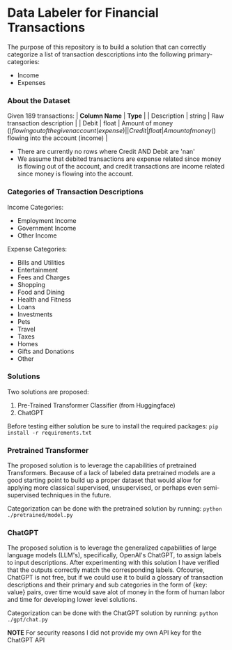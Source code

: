 # Data Labeler for Financial Transactions
The purpose of this repository is to build a solution that can correctly categorize a list of transaction desccriptions into the following primary-categories:
* Income
* Expenses

### About the Dataset
Given 189 transactions:
| **Column Name** | **Type** | 
| Description | string | Raw transaction description |
| Debit | float | Amount of money ($) flowing out of the given account (expense) |
| Credit | float | Amount of money ($) flowing into the account (income) |

* There are currently no rows where Credit AND Debit are 'nan'
* We assume that debited transactions are expense related since money is flowing out of the account, and credit transactions are income related since money is flowing into the account.

### Categories of Transaction Descriptions
Income Categories:
* Employment Income
* Government Income
* Other Income

Expense Categories:
* Bills and Utilities
* Entertainment
* Fees and Charges
* Shopping
* Food and Dining
* Health and Fitness
* Loans
* Investments
* Pets
* Travel
* Taxes
* Homes
* Gifts and Donations
* Other

### Solutions
Two solutions are proposed:
1. Pre-Trained Transformer Classifier (from Huggingface)
2. ChatGPT 

Before testing either solution be sure to install the required packages:
```pip install -r requirements.txt```


### Pretrained Transformer
The proposed solution is to leverage the capabilities of pretrained Transformers. Because of a lack of labeled data pretrained models are a good starting point to build up a proper dataset that would
allow for applying more classical supervised, unsupervised, or perhaps even semi-supervised techniques in the future.

Categorization can be done with the pretrained solution by running:
```python ./pretrained/model.py``` 

### ChatGPT
The proposed solution is to leverage the generalized capabilities of large language models (LLM's), specifically, OpenAI's ChatGPT, to assign labels to input descriptions.
After experimenting with this solution I have verified that the outputs correctly match the corresponding labels.
Ofcourse, ChatGPT is not free, but if we could use it to build a glossary of transaction descriptions and their primary and sub categories in the form of {key: value} pairs,
over time would save alot of money in the form of human labor and time for developing lower level solutions.

Categorization can be done with the ChatGPT solution by running:
```python ./gpt/chat.py``` 

**NOTE** For security reasons I did not provide my own API key for the ChatGPT API